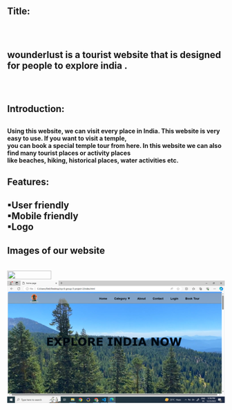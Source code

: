 <h2>Title:<h2><br>
<p> wounderlust is a tourist website that is designed for people to explore india .</p><br>

<h2>Introduction:<h2>
<h4>
Using this website, we can visit every place in India. This website is very easy to use. If you want to visit a temple, <br>
you can book a special temple tour from here. In this website we can also find many tourist places or activity places <br>
like beaches, hiking, historical places, water activities etc.<br>
<h4>

<h2>Features:<h2>
▪User friendly <br>
▪Mobile friendly</br>
▪Logo</br>


<h2>Images of our website</h2><br>
<img src="[def]: /img-5.png" width="45%" height="45%" >
<img src="./img-2.png">
<br>



